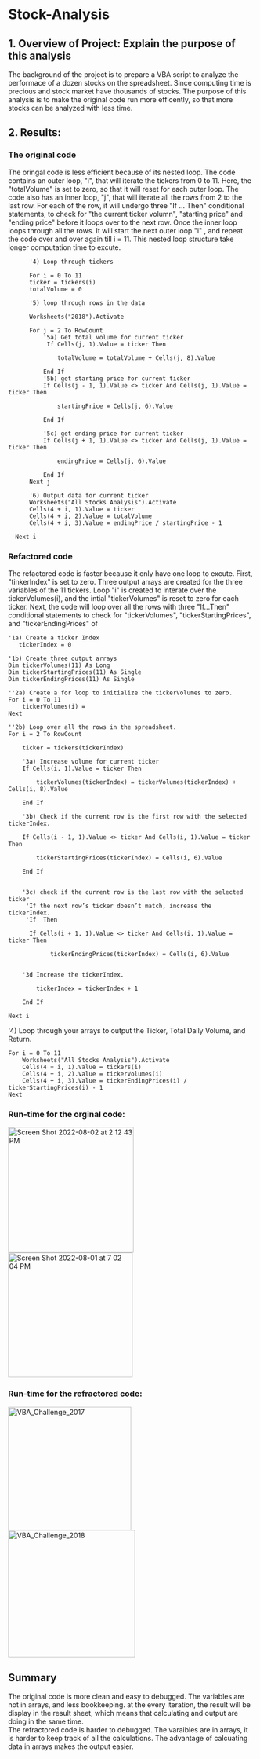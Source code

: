 # Stock-Analysis

## 1. Overview of Project:  Explain the purpose of this analysis

   The background of the project is to prepare a VBA script to analyze the performace of a dozen stocks on the spreadsheet.  Since computing time is precious and stock market have thousands of stocks.   The purpose of this analysis is to make the original code run more efficently, so that more stocks can be analyzed with less time.  
  

## 2.  Results:  

### The original code 

The oringal code is less efficient because of its nested loop.  The code contains an outer loop, "i", that will iterate the tickers from 0 to 11. Here, the "totalVolume" is set to zero, so that it will reset for each outer loop.  The code also has an inner loop, "j", that will iterate all the rows from 2 to the last row.  For each of the row, it will undergo three "If ... Then" conditional statements, to check for "the current ticker volumn", "starting price" and "ending price" before it loops over to the next row.  Once the inner loop loops through all the rows.  It will start the next outer loop "i" , and repeat the code over and over again till i = 11.  This nested loop structure take longer computation time to excute. 

    
          '4) Loop through tickers

          For i = 0 To 11
          ticker = tickers(i)
          totalVolume = 0

          '5) loop through rows in the data

          Worksheets("2018").Activate

          For j = 2 To RowCount
              '5a) Get total volume for current ticker
               If Cells(j, 1).Value = ticker Then

                  totalVolume = totalVolume + Cells(j, 8).Value

              End If
              '5b) get starting price for current ticker
              If Cells(j - 1, 1).Value <> ticker And Cells(j, 1).Value = ticker Then

                  startingPrice = Cells(j, 6).Value

              End If

              '5c) get ending price for current ticker
              If Cells(j + 1, 1).Value <> ticker And Cells(j, 1).Value = ticker Then

                  endingPrice = Cells(j, 6).Value

              End If
          Next j
          
          '6) Output data for current ticker
          Worksheets("All Stocks Analysis").Activate
          Cells(4 + i, 1).Value = ticker
          Cells(4 + i, 2).Value = totalVolume
          Cells(4 + i, 3).Value = endingPrice / startingPrice - 1

      Next i


### Refactored code

The refactored code is faster because it only have one loop to excute.  First, "tinkerIndex" is set to zero.  Three output arrays are created for the three variables of the 11 tickers.  Loop "i" is created to interate over the tickerVolumes(i), and the intial "tickerVolumes" is reset to zero for each ticker.  Next, the code will loop over all the rows with three "If...Then" conditional statements to check for "tickerVolumes", "tickerStartingPrices", and "tickerEndingPrices" of 


    '1a) Create a ticker Index
       tickerIndex = 0     

    '1b) Create three output arrays
    Dim tickerVolumes(11) As Long
    Dim tickerStartingPrices(11) As Single
    Dim tickerEndingPrices(11) As Single
    
    ''2a) Create a for loop to initialize the tickerVolumes to zero.
    For i = 0 To 11
        tickerVolumes(i) = 
    Next
           
    ''2b) Loop over all the rows in the spreadsheet.
    For i = 2 To RowCount
        
        ticker = tickers(tickerIndex)
        
        '3a) Increase volume for current ticker
        If Cells(i, 1).Value = ticker Then
        
            tickerVolumes(tickerIndex) = tickerVolumes(tickerIndex) + Cells(i, 8).Value
        
        End If
        
        '3b) Check if the current row is the first row with the selected tickerIndex.
      
        If Cells(i - 1, 1).Value <> ticker And Cells(i, 1).Value = ticker Then

            tickerStartingPrices(tickerIndex) = Cells(i, 6).Value
        
        End If
            
        
        '3c) check if the current row is the last row with the selected ticker
         'If the next row’s ticker doesn’t match, increase the tickerIndex.
         'If  Then
         
          If Cells(i + 1, 1).Value <> ticker And Cells(i, 1).Value = ticker Then

                tickerEndingPrices(tickerIndex) = Cells(i, 6).Value

         
        '3d Increase the tickerIndex.
            
            tickerIndex = tickerIndex + 1
            
        End If
            
    Next i
    
   '4) Loop through your arrays to output the Ticker, Total Daily Volume, and Return.
 
    For i = 0 To 11
        Worksheets("All Stocks Analysis").Activate
        Cells(4 + i, 1).Value = tickers(i)
        Cells(4 + i, 2).Value = tickerVolumes(i)
        Cells(4 + i, 3).Value = tickerEndingPrices(i) / tickerStartingPrices(i) - 1
    Next

   


### Run-time for the orginal code:

<img width="256" alt="Screen Shot 2022-08-02 at 2 12 43 PM" src="https://user-images.githubusercontent.com/108419097/182449588-6a41be9f-a726-4e5a-966e-be58e0d502cf.png">

<img width="254" alt="Screen Shot 2022-08-01 at 7 02 04 PM" src="https://user-images.githubusercontent.com/108419097/182449714-95d94b9b-211d-4db3-bdd7-b57dc89a1697.png">

### Run-time for the refractored code: 

<img width="251" alt="VBA_Challenge_2017" src="https://user-images.githubusercontent.com/108419097/182451381-ed9b69b4-5ea8-4e24-a62a-ea4dc8b139bb.png">

<img width="259" alt="VBA_Challenge_2018" src="https://user-images.githubusercontent.com/108419097/182451393-4877bde6-ad32-470b-b207-c85608ab98bb.png">

## Summary

The original code is more clean and easy to debugged. The variables are not in arrays, and less bookkeeping.  at the every iteration, the result will be display in the result sheet, which means that calculating and output are doing in the same time.  
The refractored code is harder to debugged.  The varaibles are in arrays, it is harder to keep track of all the calculations.  The advantage of calcuating data in arrays makes the output easier. 
